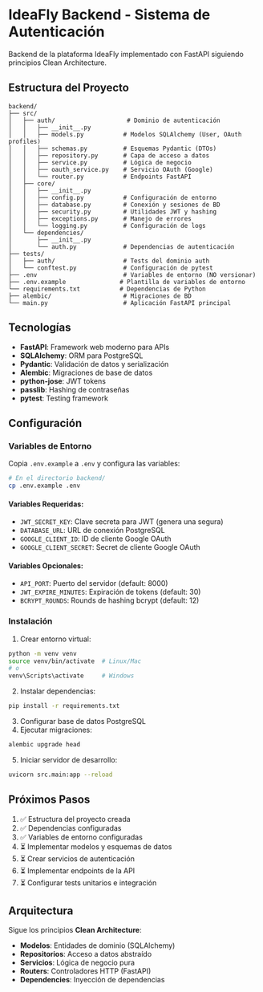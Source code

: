 # IdeaFly Backend - Sistema de Autenticación

Backend de la plataforma IdeaFly implementado con FastAPI siguiendo principios Clean Architecture.

## Estructura del Proyecto

```
backend/
├── src/
│   ├── auth/                    # Dominio de autenticación
│   │   ├── __init__.py
│   │   ├── models.py           # Modelos SQLAlchemy (User, OAuth profiles)
│   │   ├── schemas.py          # Esquemas Pydantic (DTOs)
│   │   ├── repository.py       # Capa de acceso a datos
│   │   ├── service.py          # Lógica de negocio
│   │   ├── oauth_service.py    # Servicio OAuth (Google)
│   │   └── router.py           # Endpoints FastAPI
│   ├── core/
│   │   ├── __init__.py
│   │   ├── config.py           # Configuración de entorno
│   │   ├── database.py         # Conexión y sesiones de BD
│   │   ├── security.py         # Utilidades JWT y hashing
│   │   ├── exceptions.py       # Manejo de errores
│   │   └── logging.py          # Configuración de logs
│   └── dependencies/
│       ├── __init__.py
│       └── auth.py             # Dependencias de autenticación
├── tests/
│   ├── auth/                   # Tests del dominio auth
│   └── conftest.py             # Configuración de pytest
├── .env                        # Variables de entorno (NO versionar)
├── .env.example               # Plantilla de variables de entorno
└── requirements.txt           # Dependencias de Python
├── alembic/                    # Migraciones de BD
└── main.py                     # Aplicación FastAPI principal
```

## Tecnologías

- **FastAPI**: Framework web moderno para APIs
- **SQLAlchemy**: ORM para PostgreSQL
- **Pydantic**: Validación de datos y serialización
- **Alembic**: Migraciones de base de datos
- **python-jose**: JWT tokens
- **passlib**: Hashing de contraseñas
- **pytest**: Testing framework

## Configuración

### Variables de Entorno

Copia `.env.example` a `.env` y configura las variables:

```bash
# En el directorio backend/
cp .env.example .env
```

#### Variables Requeridas:

- `JWT_SECRET_KEY`: Clave secreta para JWT (genera una segura)
- `DATABASE_URL`: URL de conexión PostgreSQL
- `GOOGLE_CLIENT_ID`: ID de cliente Google OAuth
- `GOOGLE_CLIENT_SECRET`: Secret de cliente Google OAuth

#### Variables Opcionales:

- `API_PORT`: Puerto del servidor (default: 8000)
- `JWT_EXPIRE_MINUTES`: Expiración de tokens (default: 30)
- `BCRYPT_ROUNDS`: Rounds de hashing bcrypt (default: 12)

### Instalación

1. Crear entorno virtual:
```bash
python -m venv venv
source venv/bin/activate  # Linux/Mac
# o
venv\Scripts\activate     # Windows
```

2. Instalar dependencias:
```bash
pip install -r requirements.txt
```

3. Configurar base de datos PostgreSQL
4. Ejecutar migraciones:
```bash
alembic upgrade head
```

5. Iniciar servidor de desarrollo:
```bash
uvicorn src.main:app --reload
```

## Próximos Pasos

1. ✅ Estructura del proyecto creada
2. ✅ Dependencias configuradas
3. ✅ Variables de entorno configuradas
4. ⏳ Implementar modelos y esquemas de datos
5. ⏳ Crear servicios de autenticación
6. ⏳ Implementar endpoints de la API
7. ⏳ Configurar tests unitarios e integración

## Arquitectura

Sigue los principios **Clean Architecture**:
- **Modelos**: Entidades de dominio (SQLAlchemy)
- **Repositorios**: Acceso a datos abstraído
- **Servicios**: Lógica de negocio pura
- **Routers**: Controladores HTTP (FastAPI)
- **Dependencies**: Inyección de dependencias